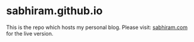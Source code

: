 # sabhiram.github.io

This is the repo which hosts my personal blog. Please visit: [sabhiram.com](http://sabhiram.com) for the live version.
